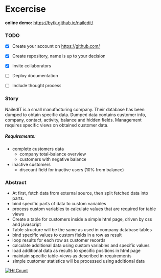 # Excercise 

**online demo:** https://bytk.github.io/nailedit/ 

### TODO

- [x] Create your account on https://github.com/
- [x] Create repository, name is up to your decision
- [x] Invite collaborators
- [ ] Deploy documentation
- [ ] Include thought process


### Story

NailedIT is a small manufacturing company. Their database has been dumped to obtain specific data. Dumped data contains customer info, company, contact, activity, balance and hidden fields. 
Management requires specific views on obtained customer data.

##### Requirements:

- complete customers data
  - company total-balance overview
  - customers with negative balance
- inactive customers 
  - discount field for inactive users (10% from balance)

  
  
### Abstract

- At first, fetch data from external source, then split fetched data into parts. 
- bind specific parts of data to custom variables
- process custom variables to calculate values that are required for table views 
- Create a table for customers inside a simple html page, driven by css and javascript
- Table structure will be the same as used in company database tables
- bind specific values to custom fields in a row as result
- loop results for each row as customer records
- calculate additional data using custom variables and specific values
- load additional data as results to specific positions in html page
- maintain specific table-views as described in requirements
- simple customer statistics will be processed using additional data









[![HitCount](http://hits.dwyl.io/bytk/nailedit.svg)](http://hits.dwyl.io/bytk/nailedit)
